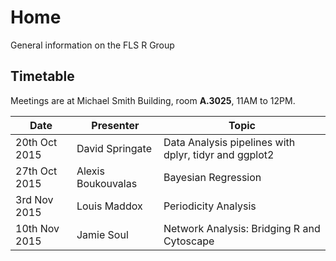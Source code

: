 # Home
General information on the FLS R Group

<!--## What would you like to know?
[Follow this link and add your ideas and wishes about topics for the R Group to our list and we will try to make it happen.](http://www.tricider.com/admin/2uxhw3j754d/5FwJlvIs0sn) -->

## Timetable
Meetings are at Michael Smith Building, room **A.3025**, 11AM to 12PM.


|Date | Presenter | Topic |
|------------- | -------------|------------|
|20th Oct 2015| David Springate | Data Analysis pipelines with dplyr, tidyr and ggplot2 |
|27th Oct 2015 | Alexis Boukouvalas | Bayesian Regression|
|3rd Nov 2015 | Louis Maddox | Periodicity Analysis|
|10th Nov 2015 | Jamie Soul | Network Analysis: Bridging R and Cytoscape|
